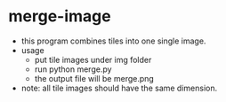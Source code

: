 # merge-image
  * this program combines tiles into one single image.
  * usage
      * put tile images under img folder
      * run python merge.py
      * the output file will be merge.png
  * note: all tile images should have the same dimension.
